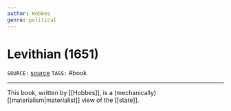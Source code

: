 ```yaml
---
author: Hobbes
genre: political
---
```

# Levithian (1651)
`SOURCE:` [source]()
`TAGS:` #book 

---
This book, written by [[Hobbes]], is a (mechanically) [[materialism|materialist]] view of the [[state]]. 